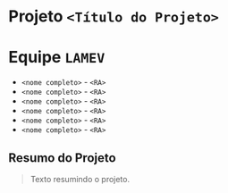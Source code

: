 # Projeto `<Título do Projeto>`

# Equipe `LAMEV`
* `<nome completo>` - `<RA>`
* `<nome completo>` - `<RA>`
* `<nome completo>` - `<RA>`
* `<nome completo>` - `<RA>`
* `<nome completo>` - `<RA>`
* `<nome completo>` - `<RA>`

## Resumo do Projeto
> Texto resumindo o projeto.
